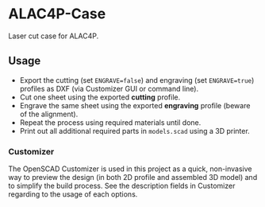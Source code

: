 # ALAC4P-Case

Laser cut case for ALAC4P.

## Usage

- Export the cutting (set `ENGRAVE=false`) and engraving (set `ENGRAVE=true`) profiles as DXF (via Customizer GUI or command line).
- Cut one sheet using the exported **cutting** profile.
- Engrave the same sheet using the exported **engraving** profile (beware of the alignment).
- Repeat the process using required materials until done.
- Print out all additional required parts in `models.scad` using a 3D printer.

### Customizer

The OpenSCAD Customizer is used in this project as a quick, non-invasive way to preview the design (in both 2D profile and assembled 3D model) and to simplify the build process. See the description fields in Customizer regarding to the usage of each options.
